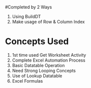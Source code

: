 #Completed by 2 Ways

1) Using BuildDT
2) Make usage of Row & Column Index

# Concepts Used

1) 1st time used Get Worksheet Activity
2) Complete Excel Automation Process
3) Basic Datatable Operation
4) Need Strong Looping Concepts
5) Use of Lookup Datatable
6) Excel Formulas